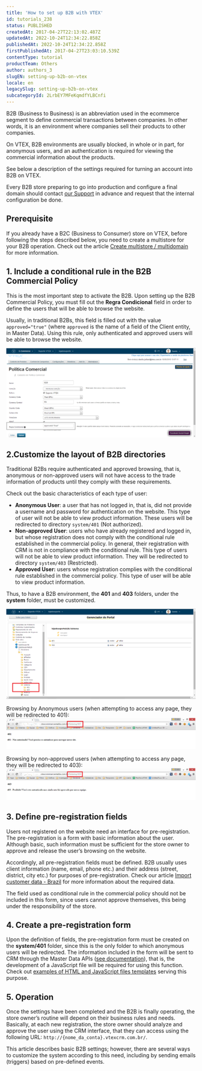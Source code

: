 ```yaml
---
title: 'How to set up B2B with VTEX'
id: tutorials_238
status: PUBLISHED
createdAt: 2017-04-27T22:13:02.487Z
updatedAt: 2022-10-24T12:34:22.858Z
publishedAt: 2022-10-24T12:34:22.858Z
firstPublishedAt: 2017-04-27T23:03:10.539Z
contentType: tutorial
productTeam: Others
author: authors_3
slugEN: setting-up-b2b-on-vtex
locale: en
legacySlug: setting-up-b2b-on-vtex
subcategoryId: 2LrbEY7MFeKqmdfYLBCnfi
---
```


B2B (Business to Business) is an abbreviation used in the ecommerce segment to define commercial transactions between companies. In other words, it is an environment where companies sell their products to other companies.

On VTEX, B2B environments are usually blocked, in whole or in part, for anonymous users, and an authentication is required for viewing the commercial information about the products.

See below a description of the settings required for turning an account into B2B on VTEX.

<div class="alert-info">
<p>Every B2B store preparing to go into production and configure a final domain should contact <a href="https://support.vtex.com/hc/pt-br/requests">our Support</a> in advance and request that the internal configuration be done.</p>
</div>

## Prerequisite

If you already have a B2C (Business to Consumer) store on VTEX, before following the steps described below, you need to create a multistore for your B2B operation. Check out the article [Create multistore / multidomain](/en/tutorial/creating-multi-store-multi-domain--tutorials_510) for more information.

## 1. Include a conditional rule in the B2B Commercial Policy

This is the most important step to activate the B2B. Upon setting up the B2B Commercial Policy, you must fill out the __Regra Condicional__ field in order to define the users that will be able to browse the website.

Usually, in traditional B2Bs, this field is filled out with the value `approved="true"` (where `approved` is the name of a field of the Client entity, in Master Data). Using this rule, only authenticated and approved users will be able to browse the website.

![](https://raw.githubusercontent.com/vtexdocs/help-center-content/refs/heads/main/docs/en/tutorials/B2B/Practical%20guides/setting-up-b2b-on-vtex_1.png)

## 2.Customize the layout of B2B directories

Traditional B2Bs require authenticated and approved browsing, that is, anonymous or non-approved users will not have access to the trade information of products until they comply with these requirements.

Check out the basic characteristics of each type of user:

- **Anonymous User**: a user that has not logged in, that is, did not provide a username and password for authentication on the website. This type of user will not be able to view product information. These users will be redirected to directory `system/401` (Not authorized).
- **Non-approved User**: users who have already registered and logged in, but whose registration does not comply with the conditional rule established in the commercial policy. In general, their registration with CRM is not in compliance with the conditional rule. This type of users will not be able to view product information. They will be redirected to directory `system/403` (Restricted).
- **Approved User:** users whose registration complies with the conditional rule established in the commercial policy. This type of user will be able to view product information.

Thus, to have a B2B environment, the **401** and **403** folders, under the **system** folder, must be customized.

![](https://raw.githubusercontent.com/vtexdocs/help-center-content/refs/heads/main/docs/en/tutorials/B2B/Practical%20guides/setting-up-b2b-on-vtex_2.png)

Browsing by Anonymous users (when attempting to access any page, they will be redirected to 401):
![](https://raw.githubusercontent.com/vtexdocs/help-center-content/refs/heads/main/docs/en/tutorials/B2B/Practical%20guides/setting-up-b2b-on-vtex_3.png)

Browsing by non-approved users (when attempting to access any page, they will be redirected to 403):
![](https://raw.githubusercontent.com/vtexdocs/help-center-content/refs/heads/main/docs/en/tutorials/B2B/Practical%20guides/setting-up-b2b-on-vtex_4.png)

## 3. Define pre-registration fields

Users not registered on the website need an interface for pre-registration. The pre-registration is a form with basic information about the user. Although basic, such information must be sufficient for the store owner to approve and release the user’s browsing on the website.

Accordingly, all pre-registration fields must be defined. B2B usually uses client information (name, email, phone etc.) and their address (street, district, city etc.) for purposes of pre-registration. Check our article [Import customer data - Brazil](/en/tutorial/importando-dados-de-clientes-brasil--2zWYVOyj0sISYQmeUwCsI0 "Importar dados de clientes - Brasil") for more information about the required data.

<div class="alert alert-warning">
  <p>The field used as conditional rule in the commercial policy should not be included in this form, since users cannot approve themselves, this being under the responsibility of the store.</p>
</div>

## 4. Create a pre-registration form

Upon the definition of fields, the pre-registration form must be created on the **system/401** folder, since this is the only folder to which anonymous users will be redirected. The information included in the form will be sent to CRM through the Master Data APIs ([see documentation](https://developers.vtex.com/reference/master-data-api-v2-overview)), that is, the development of a JavaScript file will be required for using this function. Check out [examples of HTML and JavaScript files](https://assets.contentful.com/alneenqid6w5/5PJaFVGdOwomgCYG66g2M4/ac29ba69fdd11cb8c87b88a0a6a62795/ExemploTemplateB2B.rar "Example of HTML and JS")[ templates](https://assets.contentful.com/alneenqid6w5/5PJaFVGdOwomgCYG66g2M4/ac29ba69fdd11cb8c87b88a0a6a62795/ExemploTemplateB2B.rar " templates") serving this purpose.

## 5. Operation

Once the settings have been completed and the B2B is finally operating, the store owner’s routine will depend on their business rules and needs. Basically, at each new registration, the store owner should analyze and approve the user using the CRM interface, that they can access using the following URL: `http://{nome_da_conta}.vtexcrm.com.br/`.

<div class="alert alert-info">
  <p>This article describes basic B2B settings; however, there are several ways to customize the system according to this need, including by sending emails (triggers) based on pre-defined events.</p>
</div>
